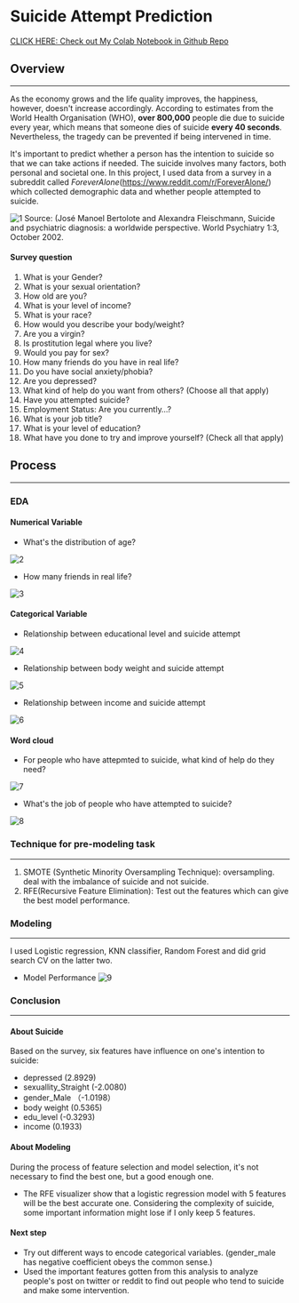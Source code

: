 # Suicide Attempt Prediction

[CLICK HERE: Check out My Colab Notebook in Github Repo](https://github.com/lanzizuan/suicide-attempt-prediction/blob/master/Suicide_Attempt_Prediction.ipynb)

 


      
## Overview
---
As the economy grows and the life quality improves, the happiness, however, doesn't increase accordingly.  According to estimates from the World Health Organisation (WHO), **over 800,000** people die due to suicide every year, which means that someone dies of suicide **every 40 seconds**. Nevertheless, the tragedy can be prevented if being intervened in time.

It's important to predict whether a person has the intention to suicide so that we can take actions if needed. The suicide involves many factors, both personal and societal one.
In this project, I used data from a survey in a subreddit called *ForeverAlone*(https://www.reddit.com/r/ForeverAlone/) which collected demographic data and whether people attempted to suicide.

![1](https://ourworldindata.org/wp-content/uploads/2016/06/GenderAge-768x481.png)
Source: (José Manoel Bertolote and Alexandra Fleischmann, Suicide and psychiatric diagnosis: a worldwide perspective. World Psychiatry 1:3, October 2002.

#### Survey question
1.  What is your Gender?	
2. What is your sexual orientation?	
3. How old are you?	
4. What is your level of income?	
5. What is your race?	
6. How would you describe your body/weight?	
7. Are you a virgin?	
8. Is prostitution legal where you live?	
9. Would you pay for sex?	
10. How many friends do you have in real life?
11. Do you have social anxiety/phobia?	
12. Are you depressed?	
13. What kind of help do you want from others? (Choose all that apply)	
14. Have you attempted suicide?	
15. Employment Status: Are you currently…?	
16. What is your job title?	
17. What is your level of education?	
18. What have you done to try and improve yourself? (Check all that apply)	



## Process  
---
### EDA 
#### Numerical Variable

* What's the distribution of age?

![2](https://raw.githubusercontent.com/lanzizuan/suicide-attempt-prediction/master/image/1.png)    

* How many friends in real life?

![3](https://raw.githubusercontent.com/lanzizuan/suicide-attempt-prediction/master/image/2.png) 

#### Categorical Variable

* Relationship between educational level and suicide attempt

![4](https://raw.githubusercontent.com/lanzizuan/suicide-attempt-prediction/master/image/3.png) 

* Relationship between body weight and suicide attempt

![5](https://raw.githubusercontent.com/lanzizuan/suicide-attempt-prediction/master/image/4.png) 

* Relationship between income and suicide attempt

![6](https://raw.githubusercontent.com/lanzizuan/suicide-attempt-prediction/master/image/5.png) 

#### Word cloud

* For people who have attepmted to suicide, what kind of help do they need?

![7](https://raw.githubusercontent.com/lanzizuan/suicide-attempt-prediction/master/image/6.png)

* What's the job of people who have attempted to suicide?

![8](https://raw.githubusercontent.com/lanzizuan/suicide-attempt-prediction/master/image/7.png)



### Technique for pre-modeling task
---
 
1. SMOTE (Synthetic Minority Oversampling Technique): oversampling. deal with the imbalance of suicide and not suicide.
2. RFE(Recursive Feature Elimination): Test out the features which can give the best model performance.



### Modeling
---

I used Logistic regression, KNN classifier, Random Forest and did grid search CV on the latter two. 


* Model Performance
![9](https://raw.githubusercontent.com/lanzizuan/suicide-attempt-prediction/master/image/8.png)



### Conclusion
---
#### About Suicide
 
 Based on the survey, six features have influence on one's intention to suicide:
 * depressed (2.8929) 
 * sexuallity_Straight (-2.0080) 
 * gender_Male （-1.0198）
 * body weight (0.5365) 
 * edu_level (-0.3293) 
 * income (0.1933)

#### About Modeling

During the process of feature selection and model selection, it's not necessary to find the best one, but a good enough one.
* The RFE visualizer show that a logistic regression model with 5 features will be the best accurate one. Considering the complexity of suicide, some important information might lose if I only keep 5 features.

#### Next step

* Try out different ways to encode categorical variables. (gender_male has negative coefficient obeys the common sense.)
* Used the important features gotten from this analysis to analyze people's post on twitter or reddit to find out people who tend to suicide and make some intervention.
